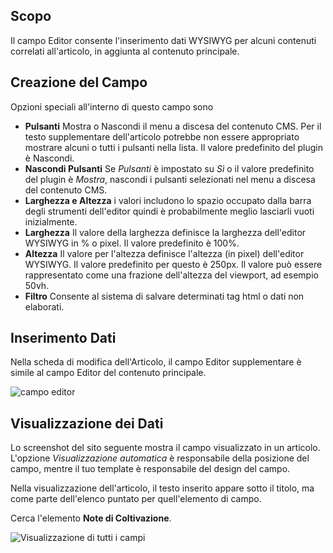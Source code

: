 <!-- Filename: J3.x:Adding_custom_fields/Editor_Field / Display title: Campo dell'editore -->

## Scopo

Il campo Editor consente l'inserimento dati WYSIWYG per alcuni contenuti correlati all'articolo, in aggiunta al contenuto principale.


## Creazione del Campo

Opzioni speciali all'interno di questo campo sono

- **Pulsanti** Mostra o Nascondi il menu a discesa del contenuto CMS. Per il testo supplementare dell'articolo potrebbe non essere appropriato mostrare alcuni o tutti i pulsanti nella lista. Il valore predefinito del plugin è Nascondi.
- **Nascondi Pulsanti** Se *Pulsanti* è impostato su *Sì* o il valore predefinito del plugin è *Mostra*, nascondi i pulsanti selezionati nel menu a discesa del contenuto CMS.
- **Larghezza e Altezza** i valori includono lo spazio occupato dalla barra degli strumenti dell'editor quindi è probabilmente meglio lasciarli vuoti inizialmente.
- **Larghezza** Il valore della larghezza definisce la larghezza dell'editor WYSIWYG in % o pixel. Il valore predefinito è 100%.
- **Altezza** Il valore per l'altezza definisce l'altezza (in pixel) dell'editor WYSIWYG. Il valore predefinito per questo è 250px. Il valore può essere rappresentato come una frazione dell'altezza del viewport, ad esempio 50vh.
- **Filtro** Consente al sistema di salvare determinati tag html o dati non elaborati.

## Inserimento Dati

Nella scheda di modifica dell'Articolo, il campo Editor supplementare è simile al campo Editor del contenuto principale.

![campo editor](../../../en/images/fields/fields-editor-entry.png "Campo Editor")

## Visualizzazione dei Dati

Lo screenshot del sito seguente mostra il campo visualizzato in un articolo. L'opzione *Visualizzazione automatica* è responsabile della posizione del campo, mentre il tuo template è responsabile del design del campo.

Nella visualizzazione dell'articolo, il testo inserito appare sotto il titolo, ma come parte dell'elenco puntato per quell'elemento di campo.

Cerca l'elemento **Note di Coltivazione**.

![Visualizzazione di tutti i campi](../../../en/images/fields/fields-display.png "Visualizzazione dei campi")

